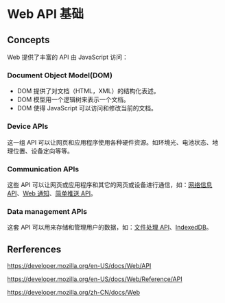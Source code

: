 # Web API 基础

## Concepts

Web 提供了丰富的 API 由 JavaScript 访问：

### Document Object Model(DOM)

- DOM 提供了对文档（HTML，XML）的结构化表述。
- DOM 模型用一个逻辑树来表示一个文档。
- DOM 使得 JavaScript 可以访问和修改当前的文档。

### Device APIs

这一组 API 可以让网页和应用程序使用各种硬件资源。如环境光、电池状态、地理位置、设备定向等等。

### Communication APIs

这些 API 可以让网页或应用程序和其它的网页或设备进行通信，如：[网络信息 API](https://developer.mozilla.org/zh-CN/docs/Web/API/Network_Information_API)、[Web 通知](https://developer.mozilla.org/zh-CN/docs/Web/API/notification/Using_Web_Notifications)、[简单推送 API](https://developer.mozilla.org/zh-CN/docs/Archive/Firefox_OS/API/Simple_Push_API)。

### Data management APIs

这套 API 可以用来存储和管理用户的数据，如：[文件处理 API](https://developer.mozilla.org/zh-CN/docs/WebAPI/FileHandle_API)、[IndexedDB](https://developer.mozilla.org/zh-CN/docs/IndexedDB)。

## Rerferences

https://developer.mozilla.org/en-US/docs/Web/API

https://developer.mozilla.org/en-US/docs/Web/Reference/API

https://developer.mozilla.org/zh-CN/docs/Web
